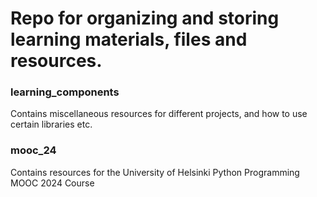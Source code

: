 # Repo for organizing and storing learning materials, files and resources.

### learning_components
Contains miscellaneous resources for different projects, and how to use certain libraries etc.

### mooc_24
Contains resources for the University of Helsinki Python Programming MOOC 2024 Course
